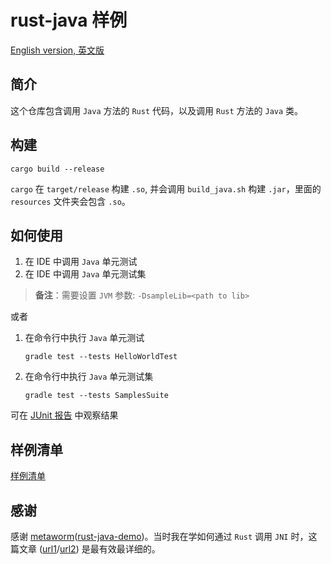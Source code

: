 # rust-java 样例

[English version, 英文版](README.md)

## 简介

这个仓库包含调用 `Java` 方法的 `Rust` 代码，以及调用 `Rust` 方法的 `Java` 类。

## 构建

```shell
cargo build --release
```

`cargo` 在 `target/release` 构建 `.so`, 并会调用 `build_java.sh` 构建 `.jar`，里面的 `resources` 文件夹会包含 `.so`。

## 如何使用

1. 在 IDE 中调用 `Java` 单元测试
2. 在 IDE 中调用 `Java` 单元测试集

> **备注**：需要设置 `JVM` 参数: `-DsampleLib=<path to lib>`

或者

1. 在命令行中执行 `Java` 单元测试

    ```shell
    gradle test --tests HelloWorldTest
    ```

2. 在命令行中执行 `Java` 单元测试集

    ```shell
    gradle test --tests SamplesSuite
    ```

可在 [JUnit 报告](sample4j/build/reports/tests/test/index.html) 中观察结果

## 样例清单

[样例清单](doc/sample_list_cn.md)

## 感谢

感谢 [metaworm](https://github.com/metaworm)([rust-java-demo](https://github.com/metaworm/rust-java-demo))。当时我在学如何通过 `Rust` 调用 `JNI` 时，这篇文章 ([url1](https://zhuanlan.zhihu.com/p/568062165)/[url2](https://rustcc.cn/article?id=4ca84a67-d972-4460-912e-a297ec5edc0a)) 是最有效最详细的。

